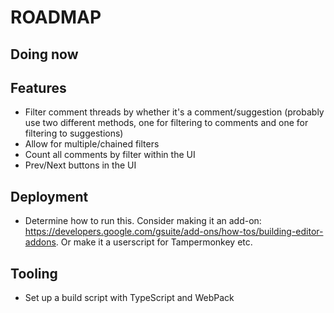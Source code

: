 # ROADMAP

## Doing now

## Features
- Filter comment threads by whether it's a comment/suggestion
    (probably use two different methods, one for filtering to comments and one for filtering to suggestions)
- Allow for multiple/chained filters
- Count all comments by filter within the UI
- Prev/Next buttons in the UI

## Deployment
- Determine how to run this. Consider making it an add-on: https://developers.google.com/gsuite/add-ons/how-tos/building-editor-addons. Or make it a userscript for Tampermonkey etc.

## Tooling
- Set up a build script with TypeScript and WebPack